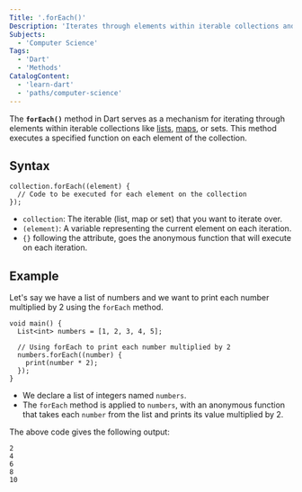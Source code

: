 ```yaml
---
Title: '.forEach()'
Description: 'Iterates through elements within iterable collections and executes a specified function for each element of the collection.'
Subjects:
  - 'Computer Science'
Tags:
  - 'Dart'
  - 'Methods'
CatalogContent:
  - 'learn-dart'
  - 'paths/computer-science'
---
```


The **`forEach()`** method in Dart serves as a mechanism for iterating through elements within iterable collections like [lists](https://www.codecademy.com/resources/docs/dart/list), [maps](https://www.codecademy.com/resources/docs/dart/map), or sets. This method executes a specified function on each element of the collection.

## Syntax

```
collection.forEach((element) {
  // Code to be executed for each element on the collection
});
```

* `collection`: The iterable (list, map or set) that you want to iterate over.
* `(element)`: A variable representing the current element on each iteration.
* `{}` following the attribute, goes the anonymous function that will execute on each iteration.

## Example

Let's say we have a list of numbers and we want to print each number multiplied by 2 using the `forEach` method.

```
void main() {
  List<int> numbers = [1, 2, 3, 4, 5];

  // Using forEach to print each number multiplied by 2
  numbers.forEach((number) {
    print(number * 2);
  });
}
```

* We declare a list of integers named `numbers`.
* The `forEach` method is applied to `numbers`, with an anonymous function that takes each `number` from the list and prints its value multiplied by 2.

The above code gives the following output:

```
2
4
6
8
10
```